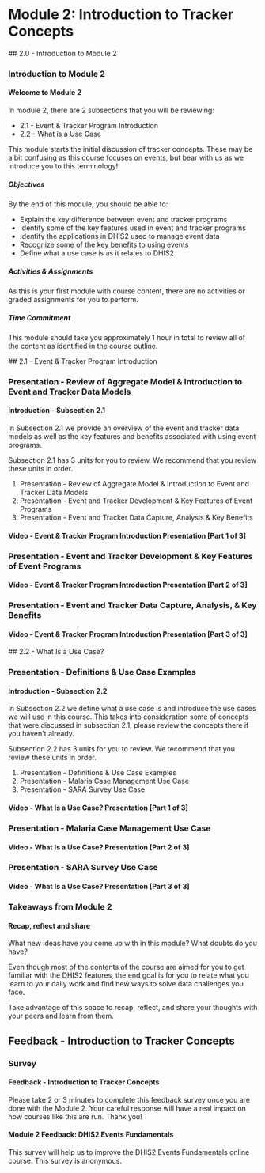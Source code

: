 
# Module 2: Introduction to Tracker Concepts

## 2.0 - Introduction to Module 2

### Introduction to Module 2

#### Welcome to Module 2

In module 2, there are 2 subsections that you will be reviewing:

- 2.1 - Event & Tracker Program Introduction
- 2.2 - What is a Use Case

This module starts the initial discussion of tracker concepts. These may
be a bit confusing as this course focuses on events, but bear with us as
we introduce you to this terminology!

##### Objectives

By the end of this module, you should be able to:

- Explain the key difference between event and tracker programs
- Identify some of the key features used in event and tracker programs
- Identify the applications in DHIS2 used to manage event data
- Recognize some of the key benefits to using events
- Define what a use case is as it relates to DHIS2

##### Activities & Assignments

As this is your first module with course content, there are no
activities or graded assignments for you to perform.

##### Time Commitment

This module should take you approximately 1 hour in total to review all
of the content as identified in the course outline.

## 2.1 - Event & Tracker Program Introduction

### Presentation - Review of Aggregate Model & Introduction to Event and Tracker Data Models

#### Introduction - Subsection 2.1

In Subsection 2.1 we provide an overview of the event and tracker data
models as well as the key features and benefits associated with using
event programs.

Subsection 2.1 has 3 units for you to review. We recommend that you
review these units in order.

1. Presentation - Review of Aggregate Model & Introduction to Event and
    Tracker Data Models
2. Presentation - Event and Tracker Development & Key Features of Event
    Programs
3. Presentation - Event and Tracker Data Capture, Analysis & Key
    Benefits

#### Video - Event & Tracker Program Introduction Presentation [Part 1 of 3]

### Presentation - Event and Tracker Development & Key Features of Event Programs

#### Video - Event & Tracker Program Introduction Presentation [Part 2 of 3]

### Presentation - Event and Tracker Data Capture, Analysis, & Key Benefits

#### Video - Event & Tracker Program Introduction Presentation [Part 3 of 3]

## 2.2 - What Is a Use Case?

### Presentation - Definitions & Use Case Examples

#### Introduction - Subsection 2.2

In Subsection 2.2 we define what a use case is and introduce the use
cases we will use in this course. This takes into consideration some of
concepts that were discussed in subsection 2.1; please review the
concepts there if you haven't already.

Subsection 2.2 has 3 units for you to review. We recommend that you
review these units in order.

1. Presentation - Definitions & Use Case Examples
2. Presentation - Malaria Case Management Use Case
3. Presentation - SARA Survey Use Case

#### Video - What Is a Use Case? Presentation [Part 1 of 3]

### Presentation - Malaria Case Management Use Case

#### Video - What Is a Use Case? Presentation [Part 2 of 3]

### Presentation - SARA Survey Use Case

#### Video - What Is a Use Case? Presentation [Part 3 of 3]

### Takeaways from Module 2

#### Recap, reflect and share

What new ideas have you come up with in this module? What doubts do you
have?

Even though most of the contents of the course are aimed for you to get
familiar with the DHIS2 features, the end goal is for you to relate what
you learn to your daily work and find new ways to solve data challenges
you face.

Take advantage of this space to recap, reflect, and share your thoughts
with your peers and learn from them.

## Feedback - Introduction to Tracker Concepts

### Survey

#### Feedback - Introduction to Tracker Concepts

Please take 2 or 3 minutes to complete this feedback survey once you are
done with the Module 2. Your careful response will have a real impact on
how courses like this are run. Thank you!

#### Module 2 Feedback: DHIS2 Events Fundamentals

This survey will help us to improve the DHIS2 Events Fundamentals online
course. This survey is anonymous.
